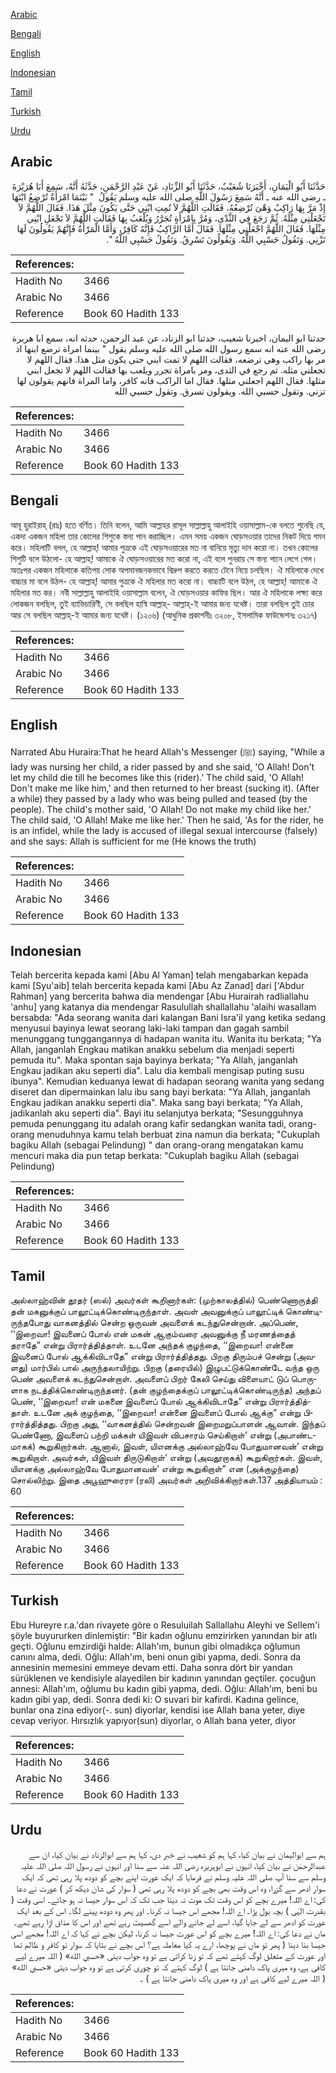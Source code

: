 [Arabic](#arabic)

[Bengali](#bengali)

[English](#english)

[Indonesian](#indonesian)

[Tamil](#tamil)

[Turkish](#turkish)

[Urdu](#urdu)

## Arabic


<div dir="rtl" lang="ar" style={{fontSize:'larger',backgroundColor:'#f8f9fa',padding:20}}>
حَدَّثَنَا أَبُو الْيَمَانِ، أَخْبَرَنَا شُعَيْبٌ، حَدَّثَنَا أَبُو الزِّنَادِ، عَنْ عَبْدِ الرَّحْمَنِ، حَدَّثَهُ أَنَّهُ، سَمِعَ أَبَا هُرَيْرَةَ ـ رضى الله عنه ـ أَنَّهُ سَمِعَ رَسُولَ اللَّهِ صلى الله عليه وسلم يَقُولُ ‏ "‏ بَيْنَمَا امْرَأَةٌ تُرْضِعُ ابْنَهَا إِذْ مَرَّ بِهَا رَاكِبٌ وَهْىَ تُرْضِعُهُ، فَقَالَتِ اللَّهُمَّ لاَ تُمِتِ ابْنِي حَتَّى يَكُونَ مِثْلَ هَذَا‏.‏ فَقَالَ اللَّهُمَّ لاَ تَجْعَلْنِي مِثْلَهُ‏.‏ ثُمَّ رَجَعَ فِي الثَّدْىِ، وَمُرَّ بِامْرَأَةٍ تُجَرَّرُ وَيُلْعَبُ بِهَا فَقَالَتِ اللَّهُمَّ لاَ تَجْعَلِ ابْنِي مِثْلَهَا‏.‏ فَقَالَ اللَّهُمَّ اجْعَلْنِي مِثْلَهَا‏.‏ فَقَالَ أَمَّا الرَّاكِبُ فَإِنَّهُ كَافِرٌ، وَأَمَّا الْمَرْأَةُ فَإِنَّهُمْ يَقُولُونَ لَهَا تَزْنِي‏.‏ وَتَقُولُ حَسْبِي اللَّهُ‏.‏ وَيَقُولُونَ تَسْرِقُ‏.‏ وَتَقُولُ حَسْبِي اللَّهُ ‏"‏‏.‏
</div>
<div style={{backgroundColor:'#f8f9fa',padding:20, marginBottom: 10}}><table> <thead> <tr> <th>References:</th> <th></th> </tr> </thead> <tbody><tr><td>Hadith No</td><td>3466</td></tr><tr><td>Arabic No</td><td>3466</td></tr><tr><td>Reference</td><td>Book 60 Hadith 133</td></tr></tbody></table></div>


<div dir="rtl" lang="ar" style={{fontSize:'larger',backgroundColor:'#f8f9fa',padding:20}}>
حدثنا ابو اليمان، اخبرنا شعيب، حدثنا ابو الزناد، عن عبد الرحمن، حدثه انه، سمع ابا هريرة رضى الله عنه انه سمع رسول الله صلى الله عليه وسلم يقول " بينما امراة ترضع ابنها اذ مر بها راكب وهى ترضعه، فقالت اللهم لا تمت ابني حتى يكون مثل هذا. فقال اللهم لا تجعلني مثله. ثم رجع في الثدى، ومر بامراة تجرر ويلعب بها فقالت اللهم لا تجعل ابني مثلها. فقال اللهم اجعلني مثلها. فقال اما الراكب فانه كافر، واما المراة فانهم يقولون لها تزني. وتقول حسبي الله. ويقولون تسرق. وتقول حسبي الله
</div>
<div style={{backgroundColor:'#f8f9fa',padding:20, marginBottom: 10}}><table> <thead> <tr> <th>References:</th> <th></th> </tr> </thead> <tbody><tr><td>Hadith No</td><td>3466</td></tr><tr><td>Arabic No</td><td>3466</td></tr><tr><td>Reference</td><td>Book 60 Hadith 133</td></tr></tbody></table></div>

## Bengali


<div dir="ltr" lang="bn" style={{fontSize:'larger',backgroundColor:'#f8f9fa',padding:20}}>
আবূ হুরাইরাহ্ (রাঃ) হতে বর্ণিত। তিনি বলেন, আমি আল্লাহর রাসূল সাল্লাল্লাহু আলাইহি ওয়াসাল্লাম-কে বলতে শুনেছি যে, একদা একজন মহিলা তার কোলের শিশুকে স্তন্য পান করাচ্ছিল। এমন সময় একজন ঘোড়সওয়ার তাদের নিকট দিয়ে গমন করে। মহিলাটি বলল, হে আল্লাহ্! আমার পুত্রকে এই ঘোড়সওয়ারের মত না বানিয়ে মৃত্যু দান করো না। তখন কোলের শিশুটি বলে উঠলো- হে আল্লাহ্! আমাকে ঐ ঘোড়সওয়ারের মত করো না, এই বলে পুনরায় সে স্তন্য পানে লেগে গেল। অতঃপর একজন মহিলাকে কতিপয় লোক অপমানজনকভাবে বিদ্রুপ করতে করতে টেনে নিয়ে চলছিল। ঐ মহিলাকে দেখে বাচ্চার মা বলে উঠল- হে আল্লাহ্! আমার পুত্রকে ঐ মহিলার মত করো না। বাচ্চাটি বলে উঠল, হে আল্লাহ্! আমাকে ঐ মহিলার মত কর। নবী সাল্লাল্লাহু আলাইহি ওয়াসাল্লাম বলেন, ঐ ঘোড়সওয়ার কাফির ছিল। আর ঐ মহিলাকে লক্ষ্য করে লোকজন বলছিল, তুই ব্যাভিচারিণী, সে বলছিল হাস্বি আল্লাহ্- আল্লাহ্-ই আমার জন্য যথেষ্ট। তারা বলছিল তুই চোর আর সে বলছিল আল্লাহ্-ই আমার জন্য যথেষ্ট। (১২০৬) (আধুনিক প্রকাশনীঃ ৩২০৮, ইসলামিক ফাউন্ডেশনঃ ৩২১৭)
</div>
<div style={{backgroundColor:'#f8f9fa',padding:20, marginBottom: 10}}><table> <thead> <tr> <th>References:</th> <th></th> </tr> </thead> <tbody><tr><td>Hadith No</td><td>3466</td></tr><tr><td>Arabic No</td><td>3466</td></tr><tr><td>Reference</td><td>Book 60 Hadith 133</td></tr></tbody></table></div>

## English


<div dir="ltr" lang="en" style={{fontSize:'larger',backgroundColor:'#f8f9fa',padding:20}}>
Narrated Abu Huraira:That he heard Allah's Messenger (ﷺ) saying, "While a lady was nursing her child, a rider passed by and she said, 'O Allah! Don't let my child die till he becomes like this (rider).' The child said, 'O Allah! Don't make me like him,' and then returned to her breast (sucking it). (After a while) they passed by a lady who was being pulled and teased (by the people). The child's mother said, 'O Allah! Do not make my child like her.' The child said, 'O Allah! Make me like her.' Then he said, 'As for the rider, he is an infidel, while the lady is accused of illegal sexual intercourse (falsely) and she says: Allah is sufficient for me (He knows the truth)
</div>
<div style={{backgroundColor:'#f8f9fa',padding:20, marginBottom: 10}}><table> <thead> <tr> <th>References:</th> <th></th> </tr> </thead> <tbody><tr><td>Hadith No</td><td>3466</td></tr><tr><td>Arabic No</td><td>3466</td></tr><tr><td>Reference</td><td>Book 60 Hadith 133</td></tr></tbody></table></div>

## Indonesian


<div dir="ltr" lang="id" style={{fontSize:'larger',backgroundColor:'#f8f9fa',padding:20}}>
Telah bercerita kepada kami [Abu Al Yaman] telah mengabarkan kepada kami [Syu'aib] telah bercerita kepada kami [Abu Az Zanad] dari ['Abdur Rahman] yang bercerita bahwa dia mendengar [Abu Hurairah radliallahu 'anhu] yang katanya dia mendengar Rasulullah shallallahu 'alaihi wasallam bersabda: "Ada seorang wanita dari kalangan Bani Isra'il yang ketika sedang menyusui bayinya lewat seorang laki-laki tampan dan gagah sambil menunggang tunggangannya di hadapan wanita itu. Wanita itu berkata; "Ya Allah, janganlah Engkau matikan anakku sebelum dia menjadi seperti pemuda itu". Maka spontan saja bayinya berkata; "Ya Allah, janganlah Engkau jadikan aku seperti dia". Lalu dia kembali mengisap puting susu ibunya". Kemudian keduanya lewat di hadapan seorang wanita yang sedang diseret dan dipermainkan lalu ibu sang bayi berkata: "Ya Allah, janganlah Engkau jadikan anakku seperti dia". Maka sang bayi berkata; "Ya Allah, jadikanlah aku seperti dia". Bayi itu selanjutya berkata; "Sesungguhnya pemuda penunggang itu adalah orang kafir sedangkan wanita tadi, orang-orang menuduhnya kamu telah berbuat zina namun dia berkata; "Cukuplah bagiku Allah (sebagai Pelindung) " dan orang-orang mengatakan kamu mencuri maka dia pun tetap berkata: "Cukuplah bagiku Allah (sebagai Pelindung)
</div>
<div style={{backgroundColor:'#f8f9fa',padding:20, marginBottom: 10}}><table> <thead> <tr> <th>References:</th> <th></th> </tr> </thead> <tbody><tr><td>Hadith No</td><td>3466</td></tr><tr><td>Arabic No</td><td>3466</td></tr><tr><td>Reference</td><td>Book 60 Hadith 133</td></tr></tbody></table></div>

## Tamil


<div dir="ltr" lang="ta" style={{fontSize:'larger',backgroundColor:'#f8f9fa',padding:20}}>
அல்லாஹ்வின் தூதர் (ஸல்) அவர்கள் கூறினார்கள்: (முற்காலத்தில்) பெண்ணொருத்தி தன் மகனுக்குப் பாலூட்டிக்கொண்டிருந்தாள். அவள் அவனுக்குப் பாலூட்டிக் கொண்டிருந்தபோது வாகனத்தில் சென்ற ஒருவன் அவளைக் கடந்துசென்றான். அப்பெண், ‘‘இறைவா! இவனைப் போல் என் மகன் ஆகும்வரை அவனுக்கு நீ மரணத்தைத் தராதே” என்று பிரார்த்தித்தாள். உடனே அந்தக் குழந்தை, ‘‘இறைவா! என்னை இவனைப் போல் ஆக்கிவிடாதே” என்று பிரார்த்தித்தது. பிறகு திரும்பச் சென்று (அவளது) மார்பில் பால் அருந்தலாயிற்று. பிறகு (தரையில்) இழுபட்டுக்கொண்டே வந்த ஒரு பெண் அவளைக் கடந்துசென்றாள். அவளைப் பிறர் கேலி செய்து விளையாட் டுப் பொருளாக நடத்திக்கொண்டிருந்தனர். (தன் குழந்தைக்குப் பாலூட்டிக்கொண்டிருந்த) அந்தப் பெண், ‘‘இறைவா! என் மகனை இவளைப் போல் ஆக்கிவிடாதே” என்று பிரார்த்தித்தாள். உடனே அக் குழந்தை, ‘‘இறைவா! என்னை இவளைப் போல் ஆக்கு” என்று பிரார்த்தித்தது. பிறகு அது, ‘‘வாகனத்தில் சென்றவன் இறைமறுப்பாளன் ஆவான். இந்தப் பெண்ணோ, இவளைப் பற்றி மக்கள் யிஇவள் விபசாரம் செய்கிறாள்’ என்று (அபாண்டமாகக்) கூறுகிறார்கள். ஆனால், இவள், யிஎனக்கு அல்லாஹ்வே போதுமானவன்’ என்று கூறுகிறாள். அவர்கள், யிஇவள் திருடுகிறாள்’ என்று (அவதூறாகக்) கூறுகிறார்கள். இவள், யிஎனக்கு அல்லாஹ்வே போதுமானவன்’ என்று கூறுகிறாள்” என (அக்குழந்தை) சொல்லிற்று. இதை அபூஹுரைரா (ரலி) அவர்கள் அறிவிக்கிறார்கள்.137 அத்தியாயம் : 60
</div>
<div style={{backgroundColor:'#f8f9fa',padding:20, marginBottom: 10}}><table> <thead> <tr> <th>References:</th> <th></th> </tr> </thead> <tbody><tr><td>Hadith No</td><td>3466</td></tr><tr><td>Arabic No</td><td>3466</td></tr><tr><td>Reference</td><td>Book 60 Hadith 133</td></tr></tbody></table></div>

## Turkish


<div dir="ltr" lang="tr" style={{fontSize:'larger',backgroundColor:'#f8f9fa',padding:20}}>
Ebu Hureyre r.a.'dan rivayete göre o Resuluilah Sallallahu Aleyhi ve Sellem'i şöyle buyururken dinlemiştir: "Bir kadın oğlunu emzirirken yanından bir atlı geçti. Oğlunu emzirdiği halde: Allah'ım, bunun gibi olmadıkça oğlumun canını alma, dedi. Oğlu: Allah'ım, beni onun gibi yapma, dedi. Sonra da annesinin memesini emmeye devam etti. Daha sonra dört bir yandan sürüklenen ve kendisiyle alayedilen bir kadının yanından geçtiler. çocuğun annesi: Allah'ım, oğlumu bu kadın gibi yapma, dedi. Oğlu: Allah'ım, beni bu kadın gibi yap, dedi. Sonra dedi ki: O suvari bir kafirdi. Kadına gelince, bunlar ona zina ediyor(-. sun) diyorlar, kendisi ise Allah bana yeter, diye cevap veriyor. Hırsızlık yapıyor(sun) diyorlar, o Allah bana yeter, diyor
</div>
<div style={{backgroundColor:'#f8f9fa',padding:20, marginBottom: 10}}><table> <thead> <tr> <th>References:</th> <th></th> </tr> </thead> <tbody><tr><td>Hadith No</td><td>3466</td></tr><tr><td>Arabic No</td><td>3466</td></tr><tr><td>Reference</td><td>Book 60 Hadith 133</td></tr></tbody></table></div>

## Urdu


<div dir="rtl" lang="ur" style={{fontSize:'larger',backgroundColor:'#f8f9fa',padding:20}}>
ہم سے ابوالیمان نے بیان کیا، کہا ہم کو شعیب نے خبر دی، کہا ہم سے ابوالزناد نے بیان کیا، ان سے عبدالرحمٰن نے بیان کیا، انہوں نے ابوہریرہ رضی اللہ عنہ سے سنا اور انہوں نے رسول اللہ صلی اللہ علیہ وسلم سے سنا آپ صلی اللہ علیہ وسلم نے فرمایا کہ ایک عورت اپنے بچے کو دودھ پلا رہی تھی کہ ایک سوار ادھر سے گزرا، وہ اس وقت بھی بچے کو دودھ پلا رہی تھی ( سوار کی شان دیکھ کر ) عورت نے دعا کی: اے اللہ! میرے بچے کو اس وقت تک موت نہ دینا جب تک کہ اس سوار جیسا نہ ہو جائے۔ اسی وقت ( بقدرت الہٰی ) بچہ بول پڑا۔ اے اللہ! مجھے اس جیسا نہ کرنا۔ اور پھر وہ دودھ پینے لگا۔ اس کے بعد ایک عورت کو ادھر سے لے جایا گیا، اسے لے جانے والے اسے گھسیٹ رہے تھے اور اس کا مذاق اڑا رہے تھے۔ ماں نے دعا کی: اے اللہ! میرے بچے کو اس عورت جیسا نہ کرنا، لیکن بچے نے کہا کہ اے اللہ! مجھے اسی جیسا بنا دینا ( پھر تو ماں نے پوچھا، ارے یہ کیا معاملہ ہے؟ اس بچے نے بتایا کہ سوار تو کافر و ظالم تھا اور عورت کے متعلق لوگ کہتے تھے کہ تو زنا کراتی ہے تو وہ جواب دیتی «حسبي الله» ( اللہ میرے لیے کافی ہے، وہ میری پاک دامنی جانتا ہے ) لوگ کہتے کہ تو چوری کرتی ہے تو وہ جواب دیتی «حسبي الله» ( اللہ میرے لیے کافی ہے اور وہ میری پاک دامنی جانتا ہے ) ۔
</div>
<div style={{backgroundColor:'#f8f9fa',padding:20, marginBottom: 10}}><table> <thead> <tr> <th>References:</th> <th></th> </tr> </thead> <tbody><tr><td>Hadith No</td><td>3466</td></tr><tr><td>Arabic No</td><td>3466</td></tr><tr><td>Reference</td><td>Book 60 Hadith 133</td></tr></tbody></table></div>